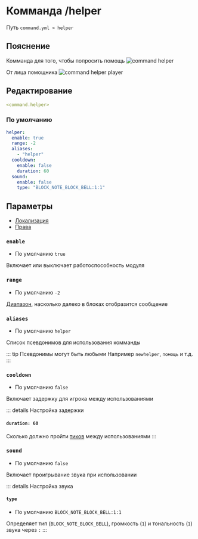 # Комманда /helper
Путь `command.yml > helper`

## Пояснение
Комманда для того, чтобы попросить помощь
![command helper](/commandhelper.png)

От лица помощника
![command helper player](/commandhelperadmin.png)

## Редактирование
```yaml
<command.helper>
```

### По умолчанию
```yaml
helper:
  enable: true
  range: -2
  aliases:
    - "helper"
  cooldown:
    enable: false
    duration: 60
  sound:
    enable: false
    type: "BLOCK_NOTE_BLOCK_BELL:1:1"
```

## Параметры

- [Локализация](/ru/localizations/ru_ru/command/helper/)
- [Права](/ru/permission/command/helper/)

### `enable`
- По умолчанию `true`

Включает или выключает работоспособность модуля

### `range`
- По умолчанию `-2`

[Диапазон](#виды-диапазонов), насколько далеко в блоках отобразится сообщение

### `aliases`
- По умолчанию `helper`

Список псевдонимов для использования комманды

::: tip Псевдонимы могут быть любыми
Например `newhelper`, `помощь` и т.д.
:::

### `cooldown`
- По умолчанию `false`

Включает задержку для игрока между использованиями

::: details Настройка задержки
#### `duration: 60`

Сколько должно пройти [тиков](https://ru.minecraft.wiki/w/%D0%A2%D0%B0%D0%BA%D1%82) между использованиями
:::

### `sound`
- По умолчанию `false`

Включает проигрывание звука при использовании

::: details Настройка звука
#### `type`
- По умолчанию `BLOCK_NOTE_BLOCK_BELL:1:1`

Определяет тип (`BLOCK_NOTE_BLOCK_BELL`), громкость (`1`) и тональность (`1`) звука через `:`
:::

<!--@include: @/ru/parts/range.md-->